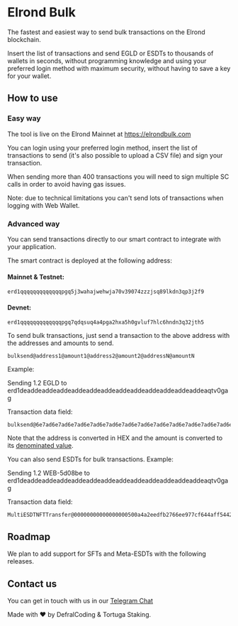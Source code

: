 
# Elrond Bulk

The fastest and easiest way to send bulk transactions on the Elrond blockchain.

Insert the list of transactions and send EGLD or ESDTs to thousands of wallets in seconds, without programming knowledge and using your preferred login method with maximum security, without having to save a key for your wallet.
## How to use

### Easy way

The tool is live on the Elrond Mainnet at https://elrondbulk.com

You can login using your preferred login method, insert the list of transactions to send (it's also possible to upload a CSV file) and sign your transaction.

When sending more than 400 transactions you will need to sign multiple SC calls in order to avoid having gas issues.

Note: due to technical limitations you can't send lots of transactions when logging with Web Wallet.

### Advanced way

You can send transactions directly to our smart contract to integrate with your application.

The smart contract is deployed at the following address:

#### Mainnet & Testnet:
```
erd1qqqqqqqqqqqqqpgq5j3wahajwehwja70v39074zzzjsq89lkdn3qp3j2f9
```
#### Devnet:
```
erd1qqqqqqqqqqqqqpgq7qdqsuq4a4pga2hxa5h0gvluf7hlc6hndn3q32jth5
```

To send bulk transactions, just send a transaction to the above address with the addresses and amounts to send.
```
bulksend@address1@amount1@address2@amount2@addressN@amountN
```

Example:

Sending 1.2 EGLD to erd1deaddeaddeaddeaddeaddeaddeaddeaddeaddeaddeaddeaddeaqtv0gag

Transaction data field:
```
bulksend@6e7ad6e7ad6e7ad6e7ad6e7ad6e7ad6e7ad6e7ad6e7ad6e7ad6e7ad6e7ad6e7a@10a741a462780000
```

Note that the address is converted in HEX and the amount is converted to its [denominated value](https://docs.elrond.com/developers/signing-transactions/signing-transactions/).

You can also send ESDTs for bulk transactions. Example:

Sending 1.2 WEB-5d08be to erd1deaddeaddeaddeaddeaddeaddeaddeaddeaddeaddeaddeaddeaqtv0gag

Transaction data field:
```
MultiESDTNFTTransfer@00000000000000000500a4a2eedfb2766ee977cf644aff544214a00397f66ce2@01@5745422d356430386265@@10a741a462780000@62756c6b73656e64@6e7ad6e7ad6e7ad6e7ad6e7ad6e7ad6e7ad6e7ad6e7ad6e7ad6e7ad6e7ad6e7a@10a741a462780000
```
## Roadmap

We plan to add support for SFTs and Meta-ESDTs with the following releases.

## Contact us

You can get in touch with us in our [Telegram Chat](https://t.me/tortugastaking)

Made with ❤️ by DefralCoding & Tortuga Staking.